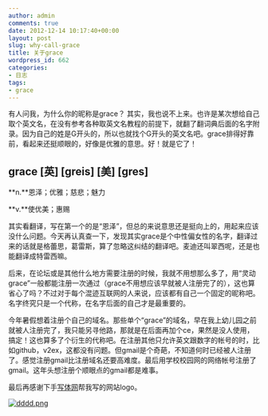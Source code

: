 ```yaml
---
author: admin
comments: true
date: 2012-12-14 10:17:40+00:00
layout: post
slug: why-call-grace
title: 关于grace
wordpress_id: 662
categories:
- 日志
tags:
- grace
---
```


有人问我，为什么你的昵称是grace？
其实，我也说不上来。也许是某次想给自己取个英文名，在没有参考各种取英文名教程的前提下，就翻了翻词典后面的名字附录。因为自己的姓是G开头的，所以也就找个G开头的英文名吧。grace排得好靠前，看起来还挺顺眼的，好像是优雅的意思。好！就是它了！



 
## grace [英] [ɡreis] [美] [ɡres]
	
**n.**恩泽；优雅；慈悲；魅力

**v.**使优美；惠赐



其实看翻译，写在第一个的是“恩泽”，但总的来说意思还是挺向上的，用起来应该没什么问题。今天再认真查一下，发现其实grace是个中性偏女性的名字，翻译过来的话就是格蕾思，葛雷斯，算了忽略这纠结的翻译吧。麦迪还叫翠西呢，还是也能翻译成特雷西嘛。

后来，在论坛或是其他什么地方需要注册的时候，我就不用想那么多了，用“灵动grace”一般都能注册一次通过（grace不用想应该早就被人注册完了的），这也算省心了吗？不过对于每个混迹互联网的人来说，应该都有自己一个固定的昵称吧。名字终究只是一个代称，在名字后面的自己才是最重要的。

今年暑假想着注册个自己的域名。那些单个“grace”的域名，早在我上幼儿园之前就被人注册完了，我只能另寻他路，那就是在后面再加个ce，果然是没人使用，搞定！这也算多了个衍生的代称吧。在注册其他只允许英文跟数字的帐号的时，比如github，v2ex，这都没有问题。但gmail是个奇葩，不知道何时已经被人注册了。感觉注册gmail比注册域名还要高难度。最后用学校校园网的网络帐号注册了gmail。这年头想注册个顺眼点的gmail都是难事。

最后再感谢下手[写体网](http://shouxieti.com/?p=1515)帮我写的网站logo。

[![dddd.png](http://gracece.net/blog/wp-content/uploads/2012/12/dddd.png)](http://gracece.net/blog/wp-content/uploads/2012/12/dddd.png)





